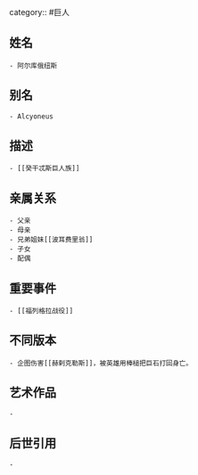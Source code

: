 category:: #巨人
## 姓名
	- 阿尔库俄纽斯
## 别名
	- Alcyoneus
## 描述
	- [[癸干忒斯巨人族]]
## 亲属关系
	- 父亲
	- 母亲
	- 兄弟姐妹[[波耳费里翁]]
	- 子女
	- 配偶
## 重要事件
	- [[福列格拉战役]]
## 不同版本
	- 企图伤害[[赫剌克勒斯]]，被英雄用棒槌把巨石打回身亡。
## 艺术作品
	-
## 后世引用
	-
